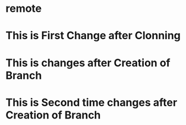 # remote
# This is First Change after Clonning 
# This is changes after Creation of Branch 
# This is Second time changes after Creation of Branch 
